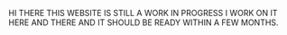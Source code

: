 HI THERE THIS WEBSITE IS STILL A WORK IN PROGRESS
I WORK ON IT HERE AND THERE AND IT SHOULD BE READY WITHIN A FEW MONTHS.